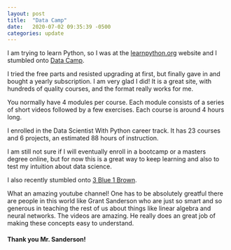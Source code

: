 ```yaml
---
layout: post
title:  "Data Camp"
date:   2020-07-02 09:35:39 -0500
categories: update
---
```

I am trying to learn Python, so I was at the [learnpython.org][lporg] website and I stumbled onto [Data Camp][datacamp].

I tried the free parts and resisted upgrading at first, but finally gave in and bought a yearly subscription. I am very glad I did! It is a great site, with hundreds of quality courses, and the format really works for me. 

You normally have 4 modules per course. Each module consists of a series of short videos followed by a few exercises. Each course is around 4 hours long.

I enrolled in the Data Scientist With Python career track. It has 23 courses and 6 projects, an estimated 88 hours of instruction.

I am still not sure if I will eventually enroll in a bootcamp or a masters degree online, but for now this is a great way to keep learning and also to test my intuition about data science.

I also recently stumbled onto [3 Blue 1 Brown][3b1b]. 

What an amazing youtube channel! One has to be absolutely greatful there are people in this world like Grant Sanderson who are just so smart and so generous in teaching the rest of us about things like linear algebra and neural networks. The videos are amazing. He really does an great job of making these concepts easy to understand. 

#### Thank you Mr. Sanderson!


[lporg]: https://www.learnpython.org/en/Welcome
[datacamp]: https://www.datacamp.com/
[3b1b]: https://www.youtube.com/channel/UCYO_jab_esuFRV4b17AJtAw